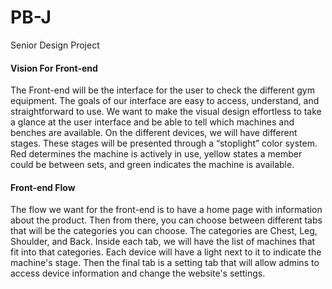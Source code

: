 # PB-J
Senior Design Project

#### Vision For Front-end
The Front-end will be the interface for the user to check the different gym equipment. The goals of our interface are easy to access, understand, and straightforward to use. We want to make the visual design effortless to take a glance at the user interface and be able to tell which machines and benches are available. On the different devices, we will have different stages. These stages will be presented through a “stoplight” color system. Red determines the machine is actively in use, yellow states a member could be between sets, and green indicates the machine is available.

#### Front-end Flow
The flow we want for the front-end is to have a home page with information about the product. Then from there, you can choose between different tabs that will be the categories you can choose. The categories are Chest, Leg, Shoulder, and Back. Inside each tab, we will have the list of machines that fit into that categories. Each device will have a light next to it to indicate the machine's stage. Then the final tab is a setting tab that will allow admins to access device information and change the website's settings.
